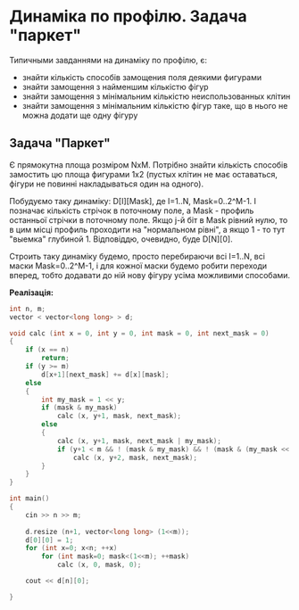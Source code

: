 # Динаміка по профілю. Задача "паркет"

Типичными завданнями на динаміку по профілю, є:

* знайти кількість способів замощения поля деякими фигурами
* знайти замощення з найменшим кількістю фігур
* знайти замощення з мінімальним кількістю неиспользованных клітин
* знайти замощення з мінімальним кількістю фігур таке, що в нього не можна додати ще одну фігуру

## Задача "Паркет"

Є прямокутна площа розміром NxM. Потрібно знайти кількість способів замостить цю площа фигурами 1x2 (пустых клітин не має оставаться, фігури не повинні накладываться один на одного).

Побудуємо таку динаміку: D[I][Mask], де I=1..N, Mask=0..2^M-1. I позначає кількість стрічок в поточному поле, а Mask - профиль останньої стрічки в поточному поле. Якщо j-й біт в Mask рівний нулю, то в цим місці профиль проходити на "нормальном рівні", а якщо 1 - то тут "выемка" глубиной 1. Відповіддю, очевидно, буде D[N][0].

Строить таку динаміку будемо, просто перебираючи всі I=1..N, всі маски Mask=0..2^M-1, і для кожної маски будемо робити переходи вперед, тобто додавати до ній нову фігуру усіма можливими способами.

**Реалізація:**

<!--- TODO: specify code snippet id -->
``` cpp
int n, m;
vector < vector<long long> > d;

void calc (int x = 0, int y = 0, int mask = 0, int next_mask = 0)
{
    if (x == n)
        return;
    if (y >= m)
        d[x+1][next_mask] += d[x][mask];
    else
    {
        int my_mask = 1 << y;
        if (mask & my_mask)
            calc (x, y+1, mask, next_mask);
        else
        {
            calc (x, y+1, mask, next_mask | my_mask);
            if (y+1 < m && ! (mask & my_mask) && ! (mask & (my_mask << 1)))
                calc (x, y+2, mask, next_mask);
        }
    }
}

int main()
{
    cin >> n >> m;
    
    d.resize (n+1, vector<long long> (1<<m));
    d[0][0] = 1;
    for (int x=0; x<n; ++x)
        for (int mask=0; mask<(1<<m); ++mask)
            calc (x, 0, mask, 0);

    cout << d[n][0];

}
```
